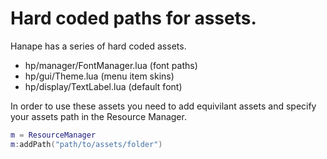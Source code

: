 



# Hard coded paths for assets.

Hanape has a series of hard coded assets.

  * hp/manager/FontManager.lua (font paths)
  * hp/gui/Theme.lua (menu item skins)
  * hp/display/TextLabel.lua (default font)

In order to use these assets you need to add equivilant assets and specify your assets path in the Resource Manager.

```Lua
m = ResourceManager
m:addPath("path/to/assets/folder")
```